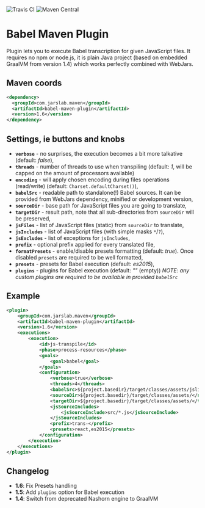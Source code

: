 ![Travis CI](https://api.travis-ci.org/jarslab/babel-maven-plugin.svg) ![Maven Central](https://img.shields.io/maven-central/v/com.jarslab.maven/babel-maven-plugin.svg)

# Babel Maven Plugin
Plugin lets you to execute Babel transcription for given JavaScript files. 
It requires no npm or node.js, it is plain Java project (based on embedded GraalVM from version 1.4) which works perfectly combined with WebJars.

## Maven coords
```xml
<dependency>
  <groupId>com.jarslab.maven</groupId>
  <artifactId>babel-maven-plugin</artifactId>
  <version>1.6</version>
</dependency>
```

## Settings, ie buttons and knobs
* **`verbose`** - no surprises, the execution becomes a bit more talkative (default: _false_),
* **`threads`** - number of threads to use when transpiling (default: _1_, will be capped on the amount of processors available)
* **`encoding`** - will apply chosen encoding during files operations (read/write) (default: `Charset.defaultCharset()`),
* **`babelSrc`** - readable path to standalone(!) Babel sources. It can be provided from WebJars dependency, minified 
or development version,
* **`sourceDir`** - base path for JavaScript files you are going to translate,
* **`targetDir`** - result path, note that all sub-directories from `sourceDir` will be preserved,
* **`jsFiles`** - list of JavaScript files (static)  from `sourceDir` to translate,
* **`jsIncludes`** - list of JavaScript files (with simple masks `*`/`?`),
* **`jsExcludes`** - list of exceptions for `jsIncludes`,
* **`prefix`** - optional prefix applied for every translated file,
* **`formatPresets`** - enable/disable presets formatting (default: _true_). Once disabled `presets` are required to be well formatted,  
* **`presets`** - presets for Babel execution (default: _es2015_),
* **`plugins`** - plugins for Babel execution (default: _""_ (empty)) _NOTE: any custom plugins are required to be available in provided `babelSrc`_

## Example
```xml
<plugin>
    <groupId>com.jarslab.maven</groupId>
    <artifactId>babel-maven-plugin</artifactId>
    <version>1.6</version>
    <executions>
        <execution>
            <id>js-transpile</id>
            <phase>process-resources</phase>
            <goals>
                <goal>babel</goal>
            </goals>
            <configuration>
                <verbose>true</verbose>
                <threads>4</threads>
                <babelSrc>${project.basedir}/target/classes/assets/jslib/babel.min.js</babelSrc>
                <sourceDir>${project.basedir}/target/classes/assets/</sourceDir>
                <targetDir>${project.basedir}/target/classes/assets/</targetDir>
                <jsSourceIncludes>
                    <jsSourceInclude>src/*.js</jsSourceInclude>
                </jsSourceIncludes>
                <prefix>trans-</prefix>
                <presets>react,es2015</presets>
            </configuration>
        </execution>
    </executions>
</plugin>
```

## Changelog
* **1.6**: Fix Presets handling
* **1.5**: Add `plugins` option for Babel execution
* **1.4**: Switch from deprecated Nashorn engine to GraalVM
